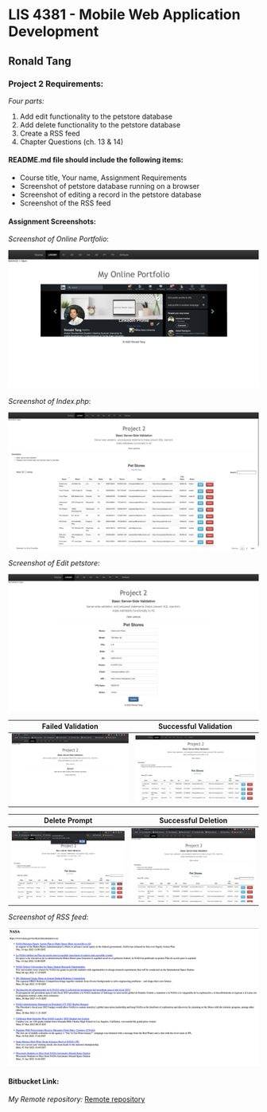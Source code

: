 # LIS 4381 - Mobile Web Application Development

## Ronald Tang

### Project 2 Requirements:

*Four parts:*

1. Add edit functionality to the petstore database
2. Add delete functionality to the petstore database
3. Create a RSS feed
4. Chapter Questions (ch. 13 & 14)

#### README.md file should include the following items:

* Course title, Your name, Assignment Requirements
* Screenshot of petstore database running on a browser
* Screenshot of editing a record in the petstore database
* Screenshot of the RSS feed

#### Assignment Screenshots:

*Screenshot of Online Portfolio*:

![Online Portfolio Screenshot](img/Online_portfolio.png)

*Screenshot of Index.php*:

![Index.php Screenshot](img/index.png)

*Screenshot of Edit petstore*:

![Edit petstore Screenshot](img/edit_petstore.png)

| Failed Validation | Successful Validation |
| ---------- | ---------- |
| ![Failed Validation](img/error_petstore.png) | ![Successful Validation](img/passed_validation.png) |

| Delete Prompt | Successful Deletion |
| ---------- | ---------- |
| ![Delete Prompt](img/delete_prompt.png) | ![Successful Deletion](img/success_delete.png) |

*Screenshot of RSS feed*:

![RSS feed Screenshot](img/rss_feed.png)

#### Bitbucket Link:

*My Remote repository:*
[Remote repository](https://bitbucket.org/ronaldtang1/lis4381/ "Remote repository")
